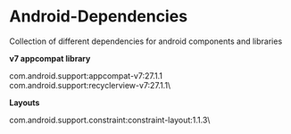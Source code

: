 # Android-Dependencies
Collection of different dependencies for android components and libraries

**v7 appcompat library**

com.android.support:appcompat-v7:27.1.1\
com.android.support:recyclerview-v7:27.1.1\

**Layouts**

com.android.support.constraint:constraint-layout:1.1.3\
